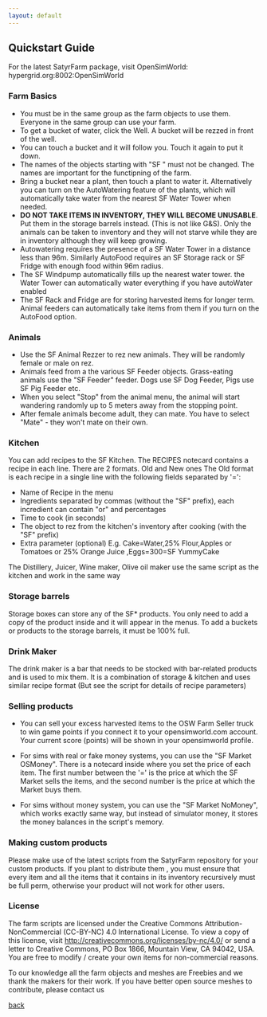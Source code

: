 ```yaml
---
layout: default
---
```


## Quickstart Guide

For the latest  SatyrFarm package, visit OpenSimWorld:  hypergrid.org:8002:OpenSimWorld 

### Farm Basics

- You  must be in the same group as the farm objects to use them. Everyone in the same group can use your farm.
- To get a bucket of water, click the Well. A bucket will be rezzed in front of the well.
- You can touch a bucket and it will follow you. Touch it again to put it down.
- The names of the objects starting with "SF " must not be changed. The names are important for the functipning of the farm.
- Bring a bucket near a plant, then touch a plant to water it. Alternatively you can turn on the AutoWatering feature of the plants, which will automatically take water from the nearest SF Water Tower when needed.
- **DO  NOT TAKE ITEMS IN INVENTORY, THEY WILL BECOME UNUSABLE**. Put them in the storage barrels instead. (This is not like G&S). Only the animals can be taken to inventory and they will not starve while they are in inventory although they will keep growing. 
- Autowatering requires the presence of a SF Water Tower in a distance less than 96m.  Similarly AutoFood requires an SF Storage rack or SF Fridge with enough food within 96m radius. 
- The SF Windpump automatically fills up the nearest water tower. the Water Tower can automatically water everything if you have autoWater enabled
- The SF Rack and Fridge are for storing harvested items for longer term. Animal feeders can automatically take items from them if you turn on the  AutoFood option.

### Animals

- Use the SF Animal Rezzer to rez new animals. They will be randomly female or male  on rez. 
- Animals feed from a the various SF Feeder objects. Grass-eating animals use the "SF Feeder" feeder. Dogs use SF Dog Feeder, Pigs use SF Pig Feeder etc.
- When you select "Stop" from the animal menu, the animal will start wandering randomly up to 5 meters away from the stopping point. 
- After female animals become adult, they can mate. You have to select "Mate" - they won't mate on their own. 


### Kitchen

You can add recipes to the SF Kitchen. The RECIPES notecard contains a recipe in each line. There are 2 formats. Old and New ones
The Old format is each recipe in a single line with the following  fields separated by '=': 
- Name of Recipe in the menu
- Ingredients separated by commas (without the "SF" prefix), each incredient can contain "or" and percentages
- Time to cook (in seconds)
- The object to rez from the kitchen's inventory after cooking (with the "SF" prefix)
- Extra parameter (optional)
E.g.
Cake=Water,25% Flour,Apples or Tomatoes or 25% Orange Juice ,Eggs=300=SF YummyCake

The Distillery, Juicer, Wine maker, Olive oil maker use the same script as the kitchen and work in  the same way

### Storage barrels

Storage boxes can store any of the SF* products. You only need to add a copy of the product inside and it will appear in the menus. To add a  buckets or  products to the storage barrels, it  must be 100% full. 


### Drink Maker

The drink maker is a bar that needs to be stocked with bar-related products and is used to mix them. It is a combination of storage & kitchen and uses similar recipe format (But see the script for details of recipe parameters)


### Selling products
- You can sell your excess harvested items to the OSW Farm Seller truck to win game points if you connect it to your opensimworld.com account. Your current score (points) will be shown in your opensimworld profile. 

- For sims with  real or fake money systems, you can use the "SF Market OSMoney". There is a notecard inside where you set the price of each item. The first number between the '=' is  the price at which the SF Market sells the items, and the second number is the price at which the Market buys them. 

- For sims without money system, you can use the "SF Market NoMoney", which works exactly same way, but instead of simulator money, it  stores the money balances in the script's memory.


### Making  custom products

Please make use of the latest scripts from the SatyrFarm repository for your custom products. If you plant to distribute them , you must ensure that every item and all the items that it contains in its inventory recursively must be full perm, otherwise your product will not work for other users. 


### License
The farm scripts are licensed under the Creative Commons Attribution-NonCommercial (CC-BY-NC) 4.0 International License. To view a copy of this license, visit http://creativecommons.org/licenses/by-nc/4.0/ or send a letter to Creative Commons, PO Box 1866, Mountain View, CA 94042, USA. You are free to modify / create your own items for non-commercial reasons.

To our knowledge all the farm objects and meshes are Freebies and we thank the makers for their work. If you have better open source meshes to contribute, please contact us



[back](./)

